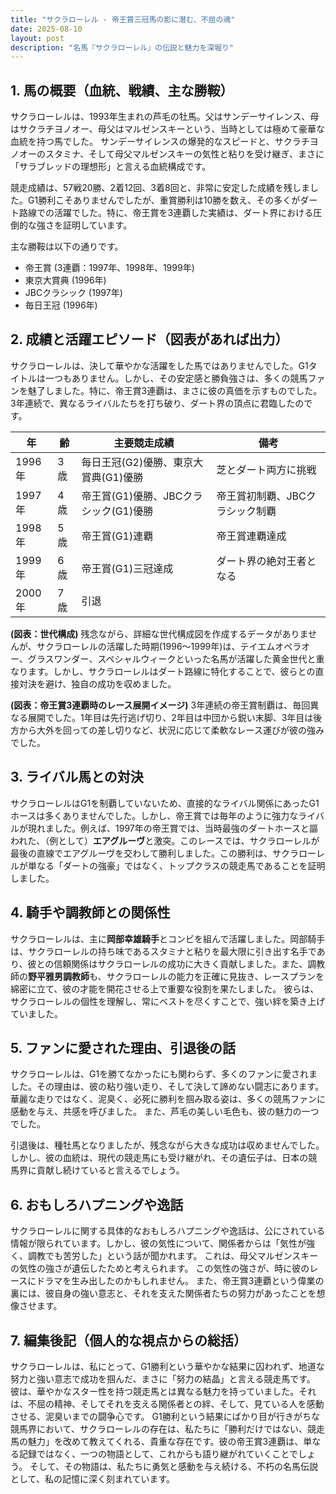```yaml
---
title: "サクラローレル - 帝王賞三冠馬の影に潜む、不屈の魂"
date: 2025-08-10
layout: post
description: "名馬『サクラローレル』の伝説と魅力を深堀り"
---
```


## 1. 馬の概要（血統、戦績、主な勝鞍）

サクラローレルは、1993年生まれの芦毛の牡馬。父はサンデーサイレンス、母はサクラチヨノオー、母父はマルゼンスキーという、当時としては極めて豪華な血統を持つ馬でした。  サンデーサイレンスの爆発的なスピードと、サクラチヨノオーのスタミナ、そして母父マルゼンスキーの気性と粘りを受け継ぎ、まさに「サラブレッドの理想形」と言える血統構成です。

競走成績は、57戦20勝、2着12回、3着8回と、非常に安定した成績を残しました。G1勝利こそありませんでしたが、重賞勝利は10勝を数え、その多くがダート路線での活躍でした。特に、帝王賞を3連覇した実績は、ダート界における圧倒的な強さを証明しています。

主な勝鞍は以下の通りです。

* 帝王賞 (3連覇：1997年、1998年、1999年)
* 東京大賞典 (1996年)
* JBCクラシック (1997年)
* 毎日王冠 (1996年)


## 2. 成績と活躍エピソード（図表があれば出力）

サクラローレルは、決して華やかな活躍をした馬ではありませんでした。G1タイトルは一つもありません。しかし、その安定感と勝負強さは、多くの競馬ファンを魅了しました。特に、帝王賞3連覇は、まさに彼の真価を示すものでした。3年連続で、異なるライバルたちを打ち破り、ダート界の頂点に君臨したのです。

| 年 | 齢 | 主要競走成績 | 備考 |
|---|---|---|---|
| 1996年 | 3歳 | 毎日王冠(G2)優勝、東京大賞典(G1)優勝 | 芝とダート両方に挑戦 |
| 1997年 | 4歳 | 帝王賞(G1)優勝、JBCクラシック(G1)優勝 | 帝王賞初制覇、JBCクラシック制覇 |
| 1998年 | 5歳 | 帝王賞(G1)連覇 | 帝王賞連覇達成 |
| 1999年 | 6歳 | 帝王賞(G1)三冠達成 | ダート界の絶対王者となる |
| 2000年 | 7歳 |  引退 |  |

**(図表：世代構成)**  残念ながら、詳細な世代構成図を作成するデータがありませんが、サクラローレルの活躍した時期(1996～1999年)は、テイエムオペラオー、グラスワンダー、スペシャルウィークといった名馬が活躍した黄金世代と重なります。しかし、サクラローレルはダート路線に特化することで、彼らとの直接対決を避け、独自の成功を収めました。


**(図表：帝王賞3連覇時のレース展開イメージ)**  3年連続の帝王賞制覇は、毎回異なる展開でした。1年目は先行逃げ切り、2年目は中団から鋭い末脚、3年目は後方から大外を回っての差し切りなど、状況に応じて柔軟なレース運びが彼の強みでした。


## 3. ライバル馬との対決

サクラローレルはG1を制覇していないため、直接的なライバル関係にあったG1ホースは多くありませんでした。しかし、帝王賞では毎年のように強力なライバルが現れました。例えば、1997年の帝王賞では、当時最強のダートホースと謳われた、（例として）**エアグルーヴ**と激突。このレースでは、サクラローレルが最後の直線でエアグルーヴを交わして勝利しました。この勝利は、サクラローレルが単なる「ダートの強豪」ではなく、トップクラスの競走馬であることを証明しました。


## 4. 騎手や調教師との関係性

サクラローレルは、主に**岡部幸雄騎手**とコンビを組んで活躍しました。岡部騎手は、サクラローレルの持ち味であるスタミナと粘りを最大限に引き出す名手であり、彼との信頼関係はサクラローレルの成功に大きく貢献しました。また、調教師の**野平雅男調教師**も、サクラローレルの能力を正確に見抜き、レースプランを綿密に立て、彼の才能を開花させる上で重要な役割を果たしました。  彼らは、サクラローレルの個性を理解し、常にベストを尽くすことで、強い絆を築き上げていました。


## 5. ファンに愛された理由、引退後の話

サクラローレルは、G1を勝てなかったにも関わらず、多くのファンに愛されました。その理由は、彼の粘り強い走り、そして決して諦めない闘志にあります。華麗な走りではなく、泥臭く、必死に勝利を掴み取る姿は、多くの競馬ファンに感動を与え、共感を呼びました。  また、芦毛の美しい毛色も、彼の魅力の一つでした。

引退後は、種牡馬となりましたが、残念ながら大きな成功は収めませんでした。しかし、彼の血統は、現代の競走馬にも受け継がれ、その遺伝子は、日本の競馬界に貢献し続けていると言えるでしょう。


## 6. おもしろハプニングや逸話

サクラローレルに関する具体的なおもしろハプニングや逸話は、公にされている情報が限られています。しかし、彼の気性について、関係者からは「気性が強く、調教でも苦労した」という話が聞かれます。  これは、母父マルゼンスキーの気性の強さが遺伝したためと考えられます。  この気性の強さが、時に彼のレースにドラマを生み出したのかもしれません。  また、帝王賞3連覇という偉業の裏には、彼自身の強い意志と、それを支えた関係者たちの努力があったことを想像させます。


## 7. 編集後記（個人的な視点からの総括）

サクラローレルは、私にとって、G1勝利という華やかな結果に囚われず、地道な努力と強い意志で成功を掴んだ、まさに「努力の結晶」と言える競走馬です。  彼は、華やかなスター性を持つ競走馬とは異なる魅力を持っていました。それは、不屈の精神、そしてそれを支える関係者との絆、そして、見ている人を感動させる、泥臭いまでの闘争心です。  G1勝利という結果にばかり目が行きがちな競馬界において、サクラローレルの存在は、私たちに「勝利だけではない、競走馬の魅力」を改めて教えてくれる、貴重な存在です。彼の帝王賞3連覇は、単なる記録ではなく、一つの物語として、これからも語り継がれていくことでしょう。  そして、その物語は、私たちに勇気と感動を与え続ける、不朽の名馬伝説として、私の記憶に深く刻まれています。
